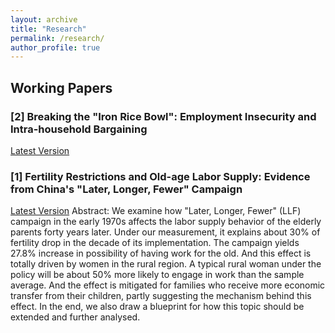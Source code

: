 ```yaml
---
layout: archive
title: "Research"
permalink: /research/
author_profile: true
---
```


## Working Papers

### \[2\] Breaking the "Iron Rice Bowl": Employment Insecurity and Intra-household Bargaining
[Latest Version](https://wangwz95.github.io/Documents/Employment-insecurity-and-intra-family-bargaining.pdf)


### \[1\] Fertility Restrictions and Old-age Labor Supply: Evidence from China's "Later, Longer, Fewer" Campaign
[Latest Version](https://wangwz95.github.io/Documents/Fertility-Restrictions-and-Old-age-labor-supply.pdf)
Abstract: We examine how "Later, Longer, Fewer" (LLF) campaign in the early 1970s affects the labor supply behavior of the elderly parents forty years later. Under our measurement, it explains about 30% of fertility drop in the decade of its implementation. The campaign yields 27.8% increase in possibility of having work for the old. And this effect is totally driven by women in the rural region. A typical rural woman under the policy will be about 50% more likely to engage in work than the sample average. And the effect is mitigated for families who receive more economic transfer from their children, partly suggesting the mechanism behind this effect. In the end, we also draw a blueprint for how this topic should be extended and further analysed.

